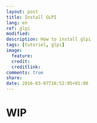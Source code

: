 ```yaml
---
layout: post
title: Install GLPI
lang: en
ref: glpi
modified:
description: How to install glpi
tags: [tutoriel, glpi]
image:
  feature:
  credit:
  creditlink:
comments: true
share:
date: 2016-03-07T16:52:05+01:00
---
```


# WIP
